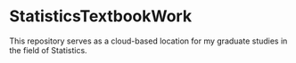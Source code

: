 # StatisticsTextbookWork
This repository serves as a cloud-based location for my graduate studies in the field of Statistics.
